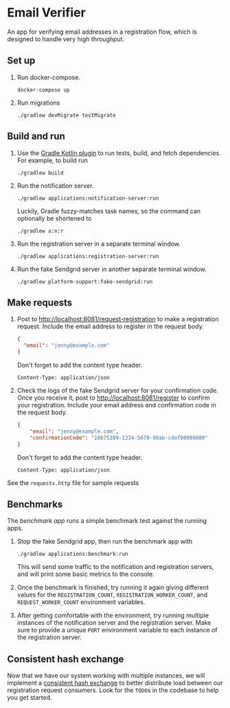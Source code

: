 # Email Verifier

An app for verifying email addresses in a registration flow, which is
designed to handle very high throughput.

## Set up

1.  Run docker-compose.

    ```shell
    docker-compose up
    ```

1.  Run migrations
    ```shell
    ./gradlew devMigrate testMigrate
    ```

## Build and run
    
1.  Use the [Gradle Kotlin plugin](https://kotlinlang.org/docs/gradle.html#compiler-options)
    to run tests, build, and fetch dependencies.
    For example, to build run
    ```shell
    ./gradlew build
    ```

1.  Run the notification server.
    ```shell
    ./gradlew applications:notification-server:run
    ```
    
    Luckily, Gradle fuzzy-matches task names, so the command can optionally be shortened to

    ```shell
    ./gradlew a:n:r
    ```

1.  Run the registration server in a separate terminal window.
    ```shell
    ./gradlew applications:registration-server:run
    ```
    
1.  Run the fake Sendgrid server in another separate terminal window.
    ```shell
    ./gradlew platform-support:fake-sendgrid:run
    ```

## Make requests

1.  Post to [http://localhost:8081/request-registration](http://localhost:8081/request-registration)
    to make a registration request.
    Include the email address to register in the request body.
    ```json
    {
      "email": "jenny@example.com"
    }
    ```

    Don't forget to add the content type header.
    ```text
    Content-Type: application/json
    ```
    
1.  Check the logs of the fake Sendgrid server for your confirmation code.
    Once you receive it, post to [http://localhost:8081/register](http://localhost:8081/register)
    to confirm your registration.
    Include your email address and confirmation code in the request body.
    ```json
    {
        "email": "jenny@example.com",
        "confirmationCode": "18675309-1234-5678-90ab-cdef00000000"
    }
    ```

    Don't forget to add the content type header.
    ```text
    Content-Type: application/json
    ```

See the `requests.http` file for sample requests

## Benchmarks

The _benchmark app_ runs a simple benchmark test against the running apps.

1.  Stop the fake Sendgrid app, then run the benchmark app with
    ```shell
    ./gradlew applications:benchmark:run
    ```

    This will send some traffic to the notification and registration servers, and will print some basic metrics to the
    console.

1.  Once the benchmark is finished, try running it again giving different values for the `REGISTRATION_COUNT`,
    `REGISTRATION_WORKER_COUNT`, and `REQUEST_WORKER_COUNT` environment variables.
    
1.  After getting comfortable with the environment, try running multiple instances of the notification server and the
    registration server.
    Make sure to provide a unique `PORT` environment variable to each instance of the registration server.

## Consistent hash exchange

Now that we have our system working with multiple instances, we will implement a [consistent hash exchange](https://github.com/rabbitmq/rabbitmq-server/tree/master/deps/rabbitmq_consistent_hash_exchange)
to better distribute load between our registration request consumers.
Look for the `TODO`s in the codebase to help you get started.
